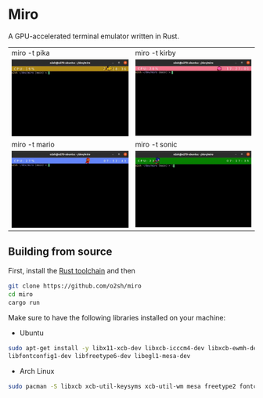 # Miro

A GPU-accelerated terminal emulator written in Rust.

| | |
|-|-|
|miro -t pika|miro -t kirby|
|![mario](resources/pika.gif)|![sonic](resources/kirby.gif)|
|miro -t mario|miro -t sonic|
|![mario](resources/mario.gif)|![sonic](resources/sonic.gif)|

## Building from source

First, install the [Rust toolchain](https://www.rust-lang.org/tools/install) and then

```sh
git clone https://github.com/o2sh/miro
cd miro
cargo run
```

Make sure to have the following libraries installed on your machine:

- Ubuntu

```sh
sudo apt-get install -y libx11-xcb-dev libxcb-icccm4-dev libxcb-ewmh-dev libxcb-keysyms1-dev \
libfontconfig1-dev libfreetype6-dev libegl1-mesa-dev
```

- Arch Linux

```sh
sudo pacman -S libxcb xcb-util-keysyms xcb-util-wm mesa freetype2 fontconfig
```
